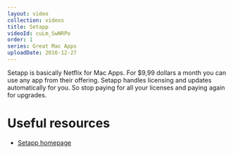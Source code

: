 ```yaml
---
layout: video
collection: videos
title: Setapp
videoId: cuLm_SwNRPo
order: 1
series: Great Mac Apps
uploadDate: 2016-12-27
---
```


Setapp is basically Netflix for Mac Apps. For $9,99 dollars a month you can use any app from their offering. Setapp handles licensing and updates automatically for you. So stop paying for all your licenses and paying again for upgrades.

# Useful resources
* <a href="https://goo.gl/1RVh9N" target="_blank">Setapp homepage</a>